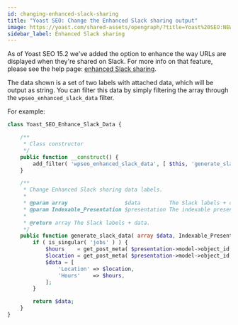 ```yaml
---
id: changing-enhanced-slack-sharing
title: "Yoast SEO: Change the Enhanced Slack sharing output"
image: https://yoast.com/shared-assets/opengraph/?title=Yoast%20SEO:NEWLINEChange%20the%20EnhancedNEWLINESlack%20sharing%20output
sidebar_label: Enhanced Slack sharing
---
```


As of Yoast SEO 15.2 we've added the option to enhance the way URLs are displayed when they're shared on Slack. For more info on that feature, 
please see the help page: [enhanced Slack sharing](https://yoast.com/help/enhanced-slack-sharing/).

The data shown is a set of two labels with attached data, which will be output as string. You can filter this data by simply filtering the array through the `wpseo_enhanced_slack_data` filter.

For example:

```php
class Yoast_SEO_Enhance_Slack_Data {

	/**
	 * Class constructor
	 */
	public function __construct() {
		add_filter( 'wpseo_enhanced_slack_data', [ $this, 'generate_slack_data' ], 10, 2 );
	}

	/**
	 * Change Enhanced Slack sharing data labels.
	 *
	 * @param array                  $data         The Slack labels + data.
	 * @param Indexable_Presentation $presentation The indexable presentation object.
	 *
	 * @return array The Slack labels + data.
	 */
	public function generate_slack_data( array $data, Indexable_Presentation $presentation ) {
		if ( is_singular( 'jobs' ) ) {
			$hours    = get_post_meta( $presentation->model->object_id, 'jobs_hours', true );
			$location = get_post_meta( $presentation->model->object_id, 'jobs_location', true );
			$data = [
				'Location' => $location,
				'Hours'    => $hours,
			];
		}

		return $data;
	}
}
```
